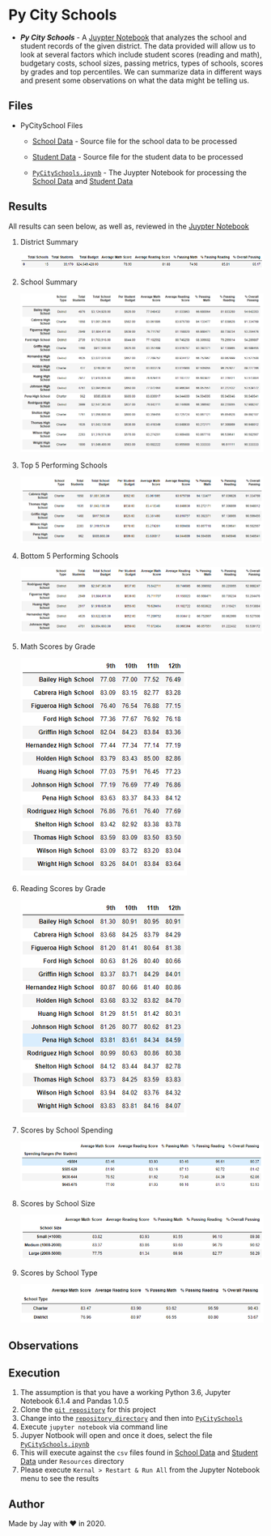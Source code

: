 # Py City Schools

- **_Py City Schools_** - A [Juypter Notebook](PyCitySchools/PyCitySchools.ipynb) that analyzes the school and student records of the given district. The data provided will allow us to look at several factors which include student scores (reading and math), budgetary costs, school sizes, passing metrics, types of schools, scores by grades and top percentiles. We can summarize data in different ways and present some observations on what the data might be telling us.

## Files

- PyCitySchool Files

  - [School Data](PyCitySchools/Resources/schools_complete.csv) - Source file for the school data to be processed

  - [Student Data](PyCitySchools/Resources/students_complete.csv) - Source file for the student data to be processed

  - [`PyCitySchools.ipynb`](PyCitySchools/PyCitySchools.ipynb) - The Juypter Notebook for processing the [School Data](PyCitySchools/Resources/schools_complete.csv) and [Student Data](PyCitySchools/Resources/students_complete.csv)

## Results

All results can seen below, as well as, reviewed in the [Juypter Notebook](PyCitySchools/PyCitySchools.ipynb)

1. District Summary

   ![District Summary](PyCitySchools/images/district.png)

1. School Summary

   ![School Summary](PyCitySchools/images/schoolsummary.png)

1. Top 5 Performing Schools

   ![Top Performing](PyCitySchools/images/topperforming.png)

1. Bottom 5 Performing Schools

   ![Bottom Performing](PyCitySchools/images/bottomperforming.png)

1. Math Scores by Grade

   ![Math By Grade](PyCitySchools/images/mathbygrade.png)

1. Reading Scores by Grade

   ![Reading By Grade](PyCitySchools/images/readingbygrade.png)

1. Scores by School Spending

   ![Score By Spending](PyCitySchools/images/scorebyspending.png)

1. Scores by School Size

   ![Score By Size](PyCitySchools/images/scorebysize.png)

1. Scores by School Type

   ![Score By Type](PyCitySchools/images/scorebytype.png)

## Observations

## Execution

1. The assumption is that you have a working Python 3.6, Jupyter Notebook 6.1.4 and Pandas 1.0.5
1. Clone the [`git repository`](https://github.com/jayhjman/pandas-challenge) for this project
1. Change into the [`repository directory`](https://github.com/jayhjman/pandas-challenge) and then into [`PyCitySchools`](PyCitySchools/)
1. Execute `jupyter notebook` via command line
1. Jupyer Notbook will open and once it does, select the file [`PyCitySchools.ipynb`](PyCitySchools/PyCitySchools.ipynb)
1. This will execute against the `csv` files found in [School Data](PyCitySchools/Resources/schools_complete.csv) and [Student Data](PyCitySchools/Resources/students_complete.csv) under `Resources` directory
1. Please execute `Kernal > Restart & Run All` from the Jupyter Notebook menu to see the results

## Author

Made by Jay with :heart: in 2020.
